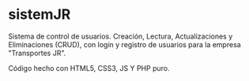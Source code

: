 # sistemJR

Sistema de control de usuarios. Creación, Lectura, Actualizaciones y Eliminaciones (CRUD), con login y registro de usuarios para la empresa "Transportes JR".

Código hecho con HTML5, CSS3, JS Y PHP puro.

